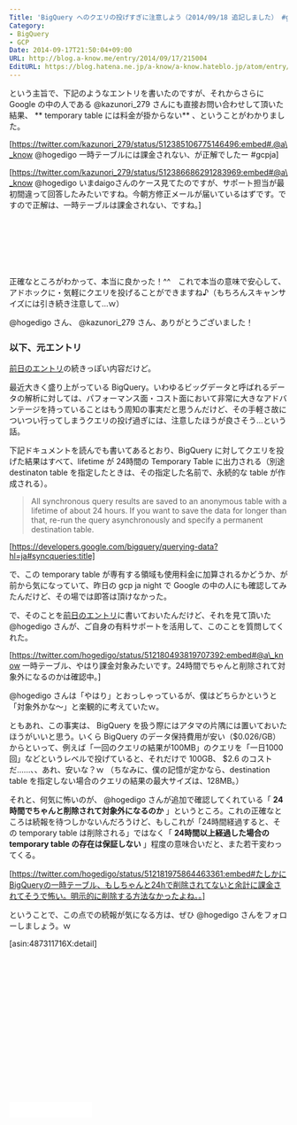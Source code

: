 ```yaml
---
Title: 'BigQuery へのクエリの投げすぎに注意しよう（2014/09/18 追記しました） #gcpja'
Category:
- BigQuery
- GCP
Date: 2014-09-17T21:50:04+09:00
URL: http://blog.a-know.me/entry/2014/09/17/215004
EditURL: https://blog.hatena.ne.jp/a-know/a-know.hateblo.jp/atom/entry/12921228815733096907
---
```


という主旨で、下記のようなエントリを書いたのですが、それからさらに Google の中の人である @kazunori_279 さんにも直接お問い合わせして頂いた結果、 ** temporary table には料金が掛からない** 、ということがわかりました。



[https://twitter.com/kazunori_279/status/512385106775146496:embed#.@a\_know @hogedigo 一時テーブルには課金されない、が正解でしたー #gcpja]

[https://twitter.com/kazunori_279/status/512386686291283969:embed#@a\_know @hogedigo いまdaigoさんのケース見てたのですが、サポート担当が最初間違って回答したみたいですね。今朝方修正メールが届いているはずです。ですので正解は、一時テーブルは課金されない、ですね。]


<!-- more -->

<script async src="//pagead2.googlesyndication.com/pagead/js/adsbygoogle.js"></script>
<!-- article-top -->
<ins class="adsbygoogle"
     style="display:inline-block;width:728px;height:90px"
     data-ad-client="ca-pub-3463034538369189"
     data-ad-slot="8367620130"></ins>
<script>
(adsbygoogle = window.adsbygoogle || []).push({});
</script>


正確なところがわかって、本当に良かった！^^　これで本当の意味で安心して、アドホックに・気軽にクエリを投げることができますね♪（もちろんスキャンサイズには引き続き注意して...ｗ）

@hogedigo さん、 @kazunori_279 さん、ありがとうございました！


### 以下、元エントリ

[前日のエントリ](https://blog.a-know.me/entry/2014/09/17/014032)の続きっぽい内容だけど。

最近大きく盛り上がっている BigQuery。いわゆるビッグデータと呼ばれるデータの解析に対しては、パフォーマンス面・コスト面において非常に大きなアドバンテージを持っていることはもう周知の事実だと思うんだけど、その手軽さ故についつい行ってしまうクエリの投げ過ぎには、注意したほうが良さそう...という話。

下記ドキュメントを読んでも書いてあるとおり、BigQuery に対してクエリを投げた結果はすべて、lifetime が 24時間の Temporary Table に出力される（別途 destinaton table を指定したときは、その指定した名前で、永続的な table が作成される）。

> All synchronous query results are saved to an anonymous table with a lifetime of about 24 hours. If you want to save the data for longer than that, re-run the query asynchronously and specify a permanent destination table.

[https://developers.google.com/bigquery/querying-data?hl=ja#syncqueries:title]


で、この temporary table が専有する領域も使用料金に加算されるかどうか、が前から気になっていて、昨日の gcp ja night で Google の中の人にも確認してみたんだけど、その場では即答は頂けなかった。

で、そのことを[前日のエントリ](https://blog.a-know.me/entry/2014/09/17/014032)に書いておいたんだけど、それを見て頂いた @hogedigo さんが、ご自身の有料サポートを活用して、このことを質問してくれた。

[https://twitter.com/hogedigo/status/512180493819707392:embed#@a\_know 一時テーブル、やはり課金対象みたいです。24時間でちゃんと削除されて対象外になるのかは確認中。]

@hogedigo さんは「やはり」とおっしゃっているが、僕はどちらかというと「対象外かな〜」と楽観的に考えていたｗ。

ともあれ、この事実は、 BigQuery を扱う際にはアタマの片隅には置いておいたほうがいいと思う。いくら BigQuery のデータ保持費用が安い（$0.026/GB）からといって、例えば「一回のクエリの結果が100MB」のクエリを「一日1000回」などというレベルで投げていると、それだけで 100GB、 $2.6 のコストだ......、、あれ、安いな？ｗ
（ちなみに、僕の記憶が定かなら、destination table を指定しない場合のクエリの結果の最大サイズは、128MB。）

それと、何気に怖いのが、 @hogedigo さんが追加で確認してくれている「 **24時間でちゃんと削除されて対象外になるのか** 」というところ。これの正確なところは続報を待つしかないんだろうけど、もしこれが「24時間経過すると、その temporary table は削除される」ではなく「 **24時間以上経過した場合の temporary table の存在は保証しない** 」程度の意味合いだと、また若干変わってくる。



[https://twitter.com/hogedigo/status/512181975864463361:embed#たしかにBigQueryの一時テーブル、もしちゃんと24hで削除されてないと余計に課金されてそうで怖い。明示的に削除する方法なかったよね。。]



ということで、この点での続報が気になる方は、ぜひ @hogedigo さんをフォローしましょう。ｗ


[asin:487311716X:detail]

<script async src="//pagead2.googlesyndication.com/pagead/js/adsbygoogle.js"></script>
<!-- article-bottom2 -->
<ins class="adsbygoogle"
     style="display:inline-block;width:300px;height:250px"
     data-ad-client="ca-pub-3463034538369189"
     data-ad-slot="5274552934"></ins>
<script>
(adsbygoogle = window.adsbygoogle || []).push({});
</script>

<iframe src="//blog.hatena.ne.jp/a-know/a-know.hateblo.jp/subscribe/iframe" allowtransparency="true" frameborder="0" scrolling="no" width="150" height="28"></iframe>
